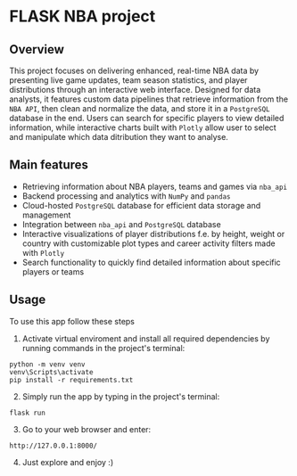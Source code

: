 # FLASK NBA project

## Overview 
This project focuses on delivering enhanced, real-time NBA data by presenting live game updates, team season statistics, and player distributions through an interactive web interface. Designed for data analysts, it features custom data pipelines that retrieve information from the `NBA API`, then clean and normalize the data, and store it in a `PostgreSQL` database in the end. Users can search for specific players to view detailed information, while interactive charts built with `Plotly` allow user to select and manipulate which data ditribution they want to analyse.

## Main features
- Retrieving information about NBA players, teams and games via `nba_api`
- Backend processing and analytics with `NumPy` and `pandas`
- Cloud-hosted `PostgreSQL` database for efficient data storage and management
- Integration between `nba_api` and `PostgreSQL` database
- Interactive visualizations of player distributions f.e. by height, weight or country with customizable plot types and career activity filters made with `Plotly`
- Search functionality to quickly find detailed information about specific players or teams

## Usage
To use this app follow these steps
1. Activate virtual enviroment and install all required dependencies by running commands in the project's terminal:
```
python -m venv venv
venv\Scripts\activate
pip install -r requirements.txt
```
2. Simply run the app by typing in the project's terminal:
```
flask run
```
3. Go to your web browser and enter:
```
http://127.0.0.1:8000/
```
4. Just explore and enjoy :)
